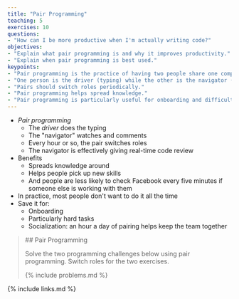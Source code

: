 ```yaml
---
title: "Pair Programming"
teaching: 5
exercises: 10
questions:
- "How can I be more productive when I'm actually writing code?"
objectives:
- "Explain what pair programming is and why it improves productivity."
- "Explain when pair programming is best used."
keypoints:
- "Pair programming is the practice of having two people share one computer while writing code."
- "One person is the driver (typing) while the other is the navigator (watching and commenting)."
- "Pairs should switch roles periodically."
- "Pair programming helps spread knowledge."
- "Pair programming is particularly useful for onboarding and difficult tasks."
---
```


*   *Pair programming*
    *   The *driver* does the typing
    *   The "navigator" watches and comments
    *   Every hour or so, the pair switches roles
    *   The navigator is effectively giving real-time code review
*   Benefits
    *   Spreads knowledge around
    *   Helps people pick up new skills
    *   And people are less likely to check Facebook every five minutes if someone else is working with them
*   In practice, most people don't want to do it all the time
*   Save it for:
    *   Onboarding
    *   Particularly hard tasks
    *   Socialization: an hour a day of pairing helps keep the team together

<blockquote class="challenge" markdown="1">
## Pair Programming

Solve the two programming challenges below using pair programming.
Switch roles for the two exercises.

{% include problems.md %}
</blockquote>

{% include links.md %}
